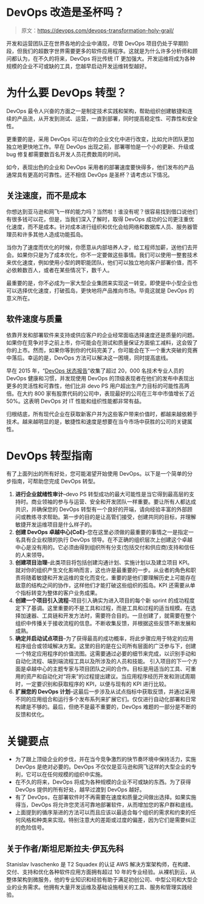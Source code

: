 # DevOps 改造是圣杯吗？

> 原文：<https://devops.com/devops-transformation-holy-grail/>

开发和运营团队正在世界各地的企业中涌现，尽管 DevOps 项目仍处于早期阶段，但我们的超数字世界需要更多的软件应用程序。这就是为什么许多分析师和顾问都认为，在不久的将来，DevOps 将比传统 IT 更加强大。开发运维将成为各种规模的企业不可或缺的工具，您越早启动开发运维转型越好。

# 为什么要 DevOps 转型？

DevOps 最令人兴奋的方面之一是制定技术实践和架构，帮助组织创建敏捷和连续的产品流，从开发到测试、运营，一直到部署，同时提高稳定性、可靠性和安全性。

更重要的是，采用 DevOps 可以在你的企业文化中进行改变，比如允许团队更加独立地更快地工作。早在 DevOps 出现之前，部署哪怕是一个小的更新、升级或 bug 修复都需要数百名开发人员花费数周的时间。

如今，表现出色的企业和 DevOps 采用者的部署速度要快得多，他们发布的产品通常具有更高的可靠性。还不相信 DevOps 是圣杯？请考虑以下情况。

## 关注速度，而不是成本

你想达到亚马逊和网飞一样的能力吗？当然啦！谁没有呢？很容易找到借口说他们有很多钱可以花，但是，当我们深入了解时，取得 DevOps 成功的公司更注重优化速度，而不是成本。针对成本进行组织和优化会给网络和数据库人员、服务器管理员和许多其他人造成功能孤岛。

当你为了速度而优化的时候，你愿意从内部培养人才，给工程师加薪，送他们去开会。如果你只是为了成本优化，你不一定要做这些事情。我们可以使用一整套技术来优化速度，例如使用小型的跨职能团队，他们可以独立地向客户部署价值，而不必依赖数百人，或者在某些情况下，数千人。

最重要的是，你不必成为一家大型企业集团来实现这一转变。即使是中小型企业也可以选择优化速度，打破孤岛，更快地将产品推向市场。毕竟这就是 DevOps 的意义所在。

## 软件速度与质量

依靠开发和部署软件来支持或供应客户的企业经常面临选择速度还是质量的问题。如果你在竞争对手之前上市，你可能会在测试和质量保证方面偷工减料，这会毁了你的上市。然而，如果你等到你的代码完美了，你可能会在下一个重大突破的竞赛中落后。幸运的是，DevOps 方法可以解决这一困境，同时提高底线。

早在 2015 年，“[DevOps 状态报告](https://puppet.com/resources/whitepaper/2015-state-devops-report)”收集了超过 20，000 名技术专业人员的 DevOps 健康和习惯，并发现使用 DevOps 的顶级表现者在他们的发布中表现出更多的灵活性和可靠性，他们比非 devo PS 用户超出生产力目标的可能性高两倍。在大约 800 家有股票代码的公司中，表现最好的公司在三年中市值增长了近 50%。这表明 DevOps 对 IT 性能和组织性能都非常有益。

归根结底，所有现代企业在获取新客户并为这些客户带来价值时，都越来越依赖于技术。越来越明显的是，敏捷性和速度是想要在当今市场中获胜的公司的关键属性。

# DevOps 转型指南

有了上面列出的所有好处，您可能渴望开始使用 DevOps。以下是一个简单的分步指南，可帮助您完成 DevOps 转型。

1.  **进行企业就绪性审计**–devo PS 转型成功的最大可能性是当它得到最高层的支持时。商业领袖的参与与运营、安全和开发团队一样重要。要让所有人都达成共识，并确保您的 DevOps 转型有一个良好的开端，请向经验丰富的外部顾问或教练寻求帮助。第一步的目的是让高管们接受，创建共同的目标，并理解敏捷开发运维项目是什么样子的。
2.  **创建 DevOps 卓越中心(CoE)**–您在这里必须做的最重要的事情之一是指定一名具有企业权限的执行 DevOps 领导。在不正确的组织层次上创建这个卓越中心是没有用的。它必须由得到组织所有分支(包括交付和供应商)支持和信任的人来领导。
3.  **创建项目治理**–此类项目将包括创建沟通计划、实施计划以及建立项目 KPI。就对你的组织产生文化影响而言，这也许是最重要的一步。从业者的角色和职责将随着敏捷和开发运维的变化而变化，重要的是他们要理解历史上可能存在敌意的结构之间的协作，这样他们才能打破这些组织的孤岛。KPI 还需要从单个指标转变为整体的客户业务成果。
4.  **创建一个项目引入流程**–项目引入确实为进入项目的每个新 sprint 的成功程度定下了基调。这里重要的不是工具和过程，而是工具和过程的适当规模。在选择加速器、工具链和开发方法时，需要符合目的。一旦创建了，就需要在整个组织中传播关于接收流程的信息。不断收集反馈，并根据这些反馈不断发展和成熟。
5.  **确定并启动试点项目**–为了获得最高的成功概率，将此步骤应用于特定的应用程序组合或领域解决方案。这里的目的是在公司所有层面的广泛参与下，创建一个特定应用程序的价值流图。这需要通过必要的细节来完成，以识别手动和自动化流程、端到端流程工具以及所涉及的人员和技能。
    引入项目的下一个方面是卓越中心的主题专家与项目团队之间的合作。目标是用适当的工具、可重用的资产和自动化对“将来”的过程提出建议。当应用程序经历开发和测试周期时，一定要识别和获取程序的 KPI，以便与现有的 KPI 进行比较。
6.  **扩展您的 DevOps 计划**–这最后一步涉及从试点指标中获取反馈，并通过采用不同的应用组合和运行多个发布系列来扩展它们。仅仅进行自动化部署和日常构建是不够的。最后，但绝不是最不重要的，DevOps 难题的一部分是不断的反馈和优化。

# 关键要点

*   为了跟上顶级企业的步伐，并在当今竞争激烈的快节奏环境中保持活力，实施 DevOps 是绝对必要的。DevOps 不仅仅是亚马逊和网飞这样的大型企业的专利，它可以在任何规模的组织中实施。
*   在不久的将来，DevOps 将成为各种规模的企业不可或缺的东西。为了获得 DevOps 提供的所有好处，越早过渡到 DevOps 越好。
*   有了 DevOps，在部署软件时不再需要在速度和质量之间做出选择。如果实施得当，DevOps 将允许您灵活可靠地部署软件，从而增加您的客户群和底线。
*   上面提到的循序渐进的方法可以而且应该以最适合每个组织的需求和约束的任何风格和种类来实现。特别注意大的差距或过度的偏差，因为它们是需要纠正的危险信号。

## 关于作者/斯坦尼斯拉夫·伊瓦先科

Stanislav Ivaschenko 是 T2 Squadex 的认证 AWS 解决方案架构师，在构建、交付、支持和优化各种软件应用方面拥有超过 10 年的专业经验。从裸机到云，从整体架构到微服务，他的专业知识和经验有助于满足初创公司、中型公司和大型企业的业务需求。他拥有大量开发运维及基础设施相关的工具、服务和管理实践经验。